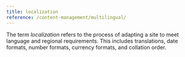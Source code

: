 ```yaml
---
title: localization
reference: /content-management/multilingual/
---
```


The term _localization_ refers to the process of adapting a site to meet language and regional requirements. This includes translations, date formats, number formats, currency formats, and collation order.
